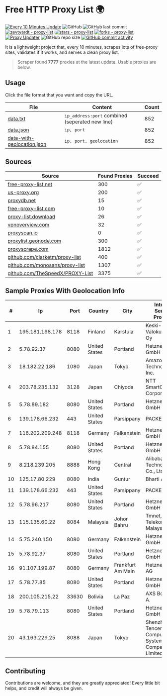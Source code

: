
# Free HTTP Proxy List 🌍

[![Every 10 Minutes Update](https://github.com/mertguvencli/http-proxy-list/actions/workflows/main.yml/badge.svg?branch=main)](https://github.com/mertguvencli/http-proxy-list/actions/workflows/main.yml)
![GitHub](https://img.shields.io/github/license/mertguvencli/http-proxy-list)
![GitHub last commit](https://img.shields.io/github/last-commit/mertguvencli/http-proxy-list)
[![zevtyardt - proxy-list](https://img.shields.io/static/v1?label=zevtyardt&message=proxy-list&color=blue&logo=github)](https://github.com/zevtyardt/proxy-list "Go to GitHub repo")
[![stars - proxy-list](https://img.shields.io/github/stars/zevtyardt/proxy-list?style=social)](https://github.com/zevtyardt/proxy-list)
[![forks - proxy-list](https://img.shields.io/github/forks/zevtyardt/proxy-list?style=social)](https://github.com/zevtyardt/proxy-list)
[![Proxy Updater](https://github.com/zevtyardt/proxy-list/workflows/Proxy%20Updater/badge.svg)](https://github.com/zevtyardt/proxy-list/actions?query=workflow:"Proxy+Updater")
![GitHub repo size](https://img.shields.io/github/repo-size/zevtyardt/proxy-list)
[![GitHub commit activity](https://img.shields.io/github/commit-activity/m/zevtyardt/proxy-list?logo=commits)](https://github.com/zevtyardt/proxy-list/commits/main)

It is a lightweight project that, every 10 minutes, scrapes lots of free-proxy sites, validates if it works, and serves a clean proxy list.

> Scraper found **7777** proxies at the latest update. Usable proxies are below.

## Usage

Click the file format that you want and copy the URL.

|File|Content|Count|
|----|-------|-----|
|[data.txt](https://raw.githubusercontent.com/mertguvencli/http-proxy-list/main/proxy-list/data.txt)|`ip_address:port` combined (seperated new line)|852|
|[data.json](https://raw.githubusercontent.com/mertguvencli/http-proxy-list/main/proxy-list/data.json)|`ip, port`|852|
|[data-with-geolocation.json](https://raw.githubusercontent.com/mertguvencli/http-proxy-list/main/proxy-list/data-with-geolocation.json)|`ip, port, geolocation`|852|

## Sources

|Source|Found Proxies|Succeed|
|------|-------------|-------|
|[free-proxy-list.net](https://free-proxy-list.net)|300|✅|
|[us-proxy.org](https://www.us-proxy.org)|200|✅|
|[proxydb.net](http://proxydb.net)|15|✅|
|[free-proxy-list.com](https://free-proxy-list.com/?page=&port=&type%5B%5D=http&type%5B%5D=https&up_time=0&search=Search)|10|✅|
|[proxy-list.download](https://www.proxy-list.download/HTTP)|26|✅|
|[vpnoverview.com](https://vpnoverview.com/privacy/anonymous-browsing/free-proxy-servers)|32|✅|
|[proxyscan.io](https://www.proxyscan.io)|0|✅|
|[proxylist.geonode.com](https://proxylist.geonode.com/api/proxy-list?limit=300&page=1&sort_by=lastChecked&sort_type=desc&protocols=http,https)|300|✅|
|[proxyscrape.com](https://api.proxyscrape.com/v2/?request=displayproxies&protocol=http&timeout=10000&country=all&ssl=all&anonymity=all)|1812|✅|
|[github.com/clarketm/proxy-list](https://raw.githubusercontent.com/clarketm/proxy-list/master/proxy-list-raw.txt)|400|✅|
|[github.com/monosans/proxy-list](https://raw.githubusercontent.com/monosans/proxy-list/main/proxies/http.txt)|1307|✅|
|[github.com/TheSpeedX/PROXY-List](https://raw.githubusercontent.com/TheSpeedX/PROXY-List/master/http.txt)|3375|✅|


## Sample Proxies With Geolocation Info

|#|Ip|Port|Country|City|Internet Service Provider|
|-|--|----|-------|----|-------------------------|
|1|195.181.198.178|8118|Finland|Karstula|Keski-Suomen Valokuituverkot Oy|
|2|5.78.92.37|8080|United States|Portland|Hetzner Online GmbH|
|3|18.182.22.186|1080|Japan|Tokyo|Amazon Technologies Inc.|
|4|203.78.235.132|3128|Japan|Chiyoda|NTT SmartConnect Corporation|
|5|5.78.89.182|8080|United States|Portland|Hetzner Online GmbH|
|6|139.178.66.232|443|United States|Parsippany|PACKET-HOST|
|7|116.202.209.248|8118|Germany|Falkenstein|Hetzner Online GmbH|
|8|5.78.84.155|8080|United States|Portland|Hetzner Online GmbH|
|9|8.218.239.205|8888|Hong Kong|Central|Alibaba (US) Technology Co., Ltd.|
|10|125.17.80.229|8080|India|Guntur|Bharti Airtel|
|11|139.178.66.232|443|United States|Parsippany|PACKET-HOST|
|12|5.78.96.217|8080|United States|Portland|Hetzner Online GmbH|
|13|115.135.60.22|8084|Malaysia|Johor Bahru|Tmnet, Telekom Malaysia Bhd.|
|14|5.75.240.150|8080|Germany|Falkenstein|Hetzner Online GmbH|
|15|5.78.92.37|8080|United States|Portland|Hetzner Online GmbH|
|16|91.107.199.87|8080|Germany|Frankfurt Am Main|Hetzner Online AG|
|17|5.78.77.85|8080|United States|Portland|Hetzner Online GmbH|
|18|200.105.215.22|33630|Bolivia|La Paz|AXS Bolivia S. A.|
|19|5.78.79.113|8080|United States|Portland|Hetzner Online GmbH|
|20|43.163.229.25|8088|Japan|Tokyo|Shenzhen Tencent Computer Systems Company Limited|



## Contributing

Contributions are welcome, and they are greatly appreciated! Every
little bit helps, and credit will always be given.

